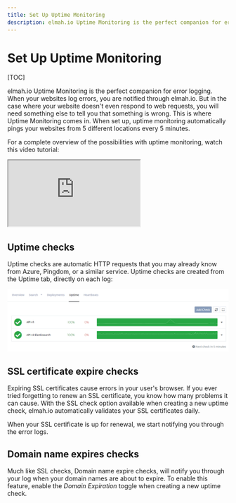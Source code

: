 ```yaml
---
title: Set Up Uptime Monitoring
description: elmah.io Uptime Monitoring is the perfect companion for error logging. Learn about how to configure multi-region uptime checks in elmah.io.
---
```


# Set Up Uptime Monitoring

[TOC]

elmah.io Uptime Monitoring is the perfect companion for error logging. When your websites log errors, you are notified through elmah.io. But in the case where your website doesn't even respond to web requests, you will need something else to tell you that something is wrong. This is where Uptime Monitoring comes in. When set up, uptime monitoring automatically pings your websites from 5 different locations every 5 minutes.

For a complete overview of the possibilities with uptime monitoring, watch this video tutorial:

<div class="embed-responsive embed-responsive-16by9">
  <iframe class="embed-responsive-item" src="https://www.youtube.com/embed/EZ9iNfB9Blw?rel=0" allowfullscreen></iframe>
</div>

## Uptime checks

Uptime checks are automatic HTTP requests that you may already know from Azure, Pingdom, or a similar service. Uptime checks are created from the Uptime tab, directly on each log:

![Uptime checks](images/uptime_check_with_error.png)

## SSL certificate expire checks

Expiring SSL certificates cause errors in your user's browser. If you ever tried forgetting to renew an SSL certificate, you know how many problems it can cause. With the SSL check option available when creating a new uptime check, elmah.io automatically validates your SSL certificates daily.

When your SSL certificate is up for renewal, we start notifying you through the error logs.

## Domain name expires checks

Much like SSL checks, Domain name expire checks, will notify you through your log when your domain names are about to expire. To enable this feature, enable the *Domain Expiration* toggle when creating a new uptime check.
